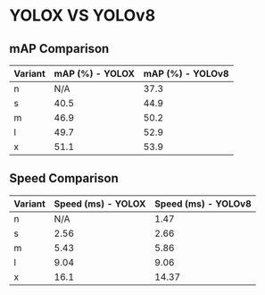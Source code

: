 ---
---
# YOLOX VS YOLOv8

## mAP Comparison

| Variant | mAP (%) - YOLOX | mAP (%) - YOLOv8 |
|---------|--------------------|--------------------|
| n | N/A | 37.3 |
| s | 40.5 | 44.9 |
| m | 46.9 | 50.2 |
| l | 49.7 | 52.9 |
| x | 51.1 | 53.9 |

## Speed Comparison

| Variant | Speed (ms) - YOLOX | Speed (ms) - YOLOv8 |
|---------|-----------------------|-----------------------|
| n | N/A | 1.47 |
| s | 2.56 | 2.66 |
| m | 5.43 | 5.86 |
| l | 9.04 | 9.06 |
| x | 16.1 | 14.37 |
